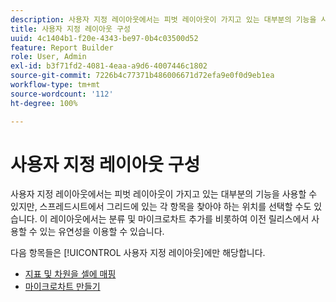 ```yaml
---
description: 사용자 지정 레이아웃에서는 피벗 레이아웃이 가지고 있는 대부분의 기능을 사용할 수 있지만, 스프레드시트에서 그리드에 있는 각 항목을 찾아야 하는 위치를 선택할 수도 있습니다. 이 레이아웃에서는 분류 및 마이크로차트 추가를 비롯하여 이전 릴리스에서 사용할 수 있는 유연성을 이용할 수 있습니다.
title: 사용자 지정 레이아웃 구성
uuid: 4c1404b1-f20e-4343-be97-0b4c03500d52
feature: Report Builder
role: User, Admin
exl-id: b3f71fd2-4081-4eaa-a9d6-4007446c1802
source-git-commit: 7226b4c77371b486006671d72efa9e0f0d9eb1ea
workflow-type: tm+mt
source-wordcount: '112'
ht-degree: 100%

---
```


# 사용자 지정 레이아웃 구성

사용자 지정 레이아웃에서는 피벗 레이아웃이 가지고 있는 대부분의 기능을 사용할 수 있지만, 스프레드시트에서 그리드에 있는 각 항목을 찾아야 하는 위치를 선택할 수도 있습니다. 이 레이아웃에서는 분류 및 마이크로차트 추가를 비롯하여 이전 릴리스에서 사용할 수 있는 유연성을 이용할 수 있습니다.

다음 항목들은 [!UICONTROL 사용자 지정 레이아웃]에만 해당합니다.

* [지표 및 차원을 셀에 매핑](/help/analyze/report-builder/layout/map-metrics-and-dimensions-to-cells.md)
* [마이크로차트 만들기](/help/analyze/report-builder/layout/t-create-a-microchart.md)
